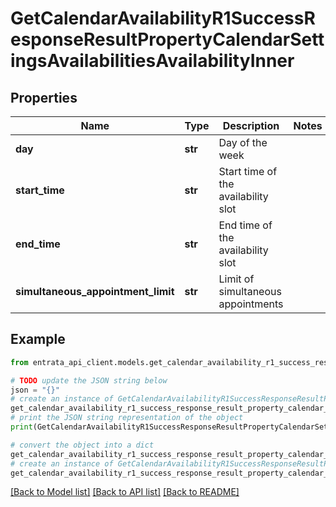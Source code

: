 # GetCalendarAvailabilityR1SuccessResponseResultPropertyCalendarSettingsAvailabilitiesAvailabilityInner


## Properties

Name | Type | Description | Notes
------------ | ------------- | ------------- | -------------
**day** | **str** | Day of the week | 
**start_time** | **str** | Start time of the availability slot | 
**end_time** | **str** | End time of the availability slot | 
**simultaneous_appointment_limit** | **str** | Limit of simultaneous appointments | 

## Example

```python
from entrata_api_client.models.get_calendar_availability_r1_success_response_result_property_calendar_settings_availabilities_availability_inner import GetCalendarAvailabilityR1SuccessResponseResultPropertyCalendarSettingsAvailabilitiesAvailabilityInner

# TODO update the JSON string below
json = "{}"
# create an instance of GetCalendarAvailabilityR1SuccessResponseResultPropertyCalendarSettingsAvailabilitiesAvailabilityInner from a JSON string
get_calendar_availability_r1_success_response_result_property_calendar_settings_availabilities_availability_inner_instance = GetCalendarAvailabilityR1SuccessResponseResultPropertyCalendarSettingsAvailabilitiesAvailabilityInner.from_json(json)
# print the JSON string representation of the object
print(GetCalendarAvailabilityR1SuccessResponseResultPropertyCalendarSettingsAvailabilitiesAvailabilityInner.to_json())

# convert the object into a dict
get_calendar_availability_r1_success_response_result_property_calendar_settings_availabilities_availability_inner_dict = get_calendar_availability_r1_success_response_result_property_calendar_settings_availabilities_availability_inner_instance.to_dict()
# create an instance of GetCalendarAvailabilityR1SuccessResponseResultPropertyCalendarSettingsAvailabilitiesAvailabilityInner from a dict
get_calendar_availability_r1_success_response_result_property_calendar_settings_availabilities_availability_inner_from_dict = GetCalendarAvailabilityR1SuccessResponseResultPropertyCalendarSettingsAvailabilitiesAvailabilityInner.from_dict(get_calendar_availability_r1_success_response_result_property_calendar_settings_availabilities_availability_inner_dict)
```
[[Back to Model list]](../README.md#documentation-for-models) [[Back to API list]](../README.md#documentation-for-api-endpoints) [[Back to README]](../README.md)


